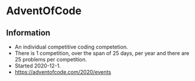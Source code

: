 # AdventOfCode
## Information  
- An individual competitive coding competetion.  
- There is 1 competition, over the span of 25 days, per year and there are 25 problems per competition.  
- Started 2020-12-1.
- https://adventofcode.com/2020/events

